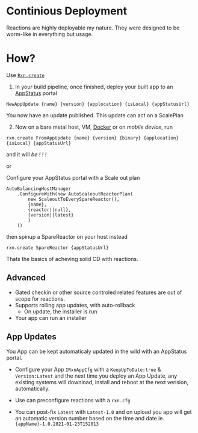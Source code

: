# Continious Deployment

Reactions are highly deployable my nature. They were designed to be worm-like in everything but usage.

# How?

Use [`Rxn.create`](rxncreate.md)

1. In your build pipeline, once finished, deploy your built app to an [AppStatus](scaling.md) portal
```
NewAppUpdate {name} {version} {applocation} {isLocal} {appStatusUrl}
```  

You now have an update published. This update can act on a ScalePlan

2. Now on a bare metal host, VM, [Docker](docker.com) or on *mobile device*, run
```
rxn.create FromAppUpdate {name} {version} {binary} {applocation} {isLocal} {appStatusUrl}
```

and it will *be ! ! !*

or

Configure your AppStatus portal with a Scale out plan

```
AutoBalancingHostManager
    .ConfigureWith(new AutoScaleoutReactorPlan(
        new ScaleoutToEverySpareReactor(), 
        {name}, 
        {reactor||null}, 
        {version||latest}
        )
    ))
```

then spinup a SpareReactor on your host instead

`rxn.create SpareReactor {appStatusUrl}`

Thats the basics of acheving solid CD with reactions.  

## Advanced

* Gated checkin or other source controled related features are out of scope for reactions.
* Supports rolling app updates, with auto-rollback  
  * On update, the installer is run
* Your app can run an installer
  
## App Updates

You App can be kept automaticaly updated in the wild with an AppStatus portal. 
* Configure your App `IRxnAppCfg` with a `KeepUpToDate:true` & `Version:Latest` and the next time you deploy an App Update, any existing systems will download, install and reboot at the next verision, automatically.

* Use can preconfigure reactions with a `rxn.cfg`
* You can post-fix `Latest` with `Latest-1.0` and on upload you app will get an automatic version number based on the time and date ie. `{appName}-1.0.2021-01-23T152013`


